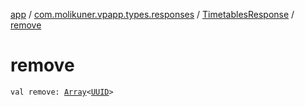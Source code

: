 [app](../../index.md) / [com.molikuner.vpapp.types.responses](../index.md) / [TimetablesResponse](index.md) / [remove](./remove.md)

# remove

`val remove: `[`Array`](https://kotlinlang.org/api/latest/jvm/stdlib/kotlin/-array/index.html)`<`[`UUID`](../../com.molikuner.types/-u-u-i-d/index.md)`>`